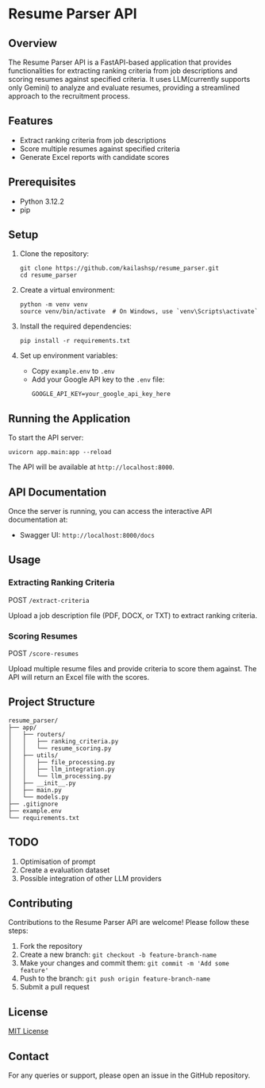 # Resume Parser API

## Overview

The Resume Parser API is a FastAPI-based application that provides functionalities for extracting ranking criteria from job descriptions and scoring resumes against specified criteria. It uses LLM(currently supports only Gemini) to analyze and evaluate resumes, providing a streamlined approach to the recruitment process.

## Features

- Extract ranking criteria from job descriptions
- Score multiple resumes against specified criteria
- Generate Excel reports with candidate scores

## Prerequisites

- Python 3.12.2
- pip

## Setup

1. Clone the repository:
   ```
   git clone https://github.com/kailashsp/resume_parser.git
   cd resume_parser
   ```

2. Create a virtual environment:
   ```
   python -m venv venv
   source venv/bin/activate  # On Windows, use `venv\Scripts\activate`
   ```

3. Install the required dependencies:
   ```
   pip install -r requirements.txt
   ```

4. Set up environment variables:
   - Copy `example.env` to `.env`
   - Add your Google API key to the `.env` file:
     ```
     GOOGLE_API_KEY=your_google_api_key_here
     ```

## Running the Application

To start the API server:

```
uvicorn app.main:app --reload
```

The API will be available at `http://localhost:8000`.

## API Documentation

Once the server is running, you can access the interactive API documentation at:

- Swagger UI: `http://localhost:8000/docs`

## Usage

### Extracting Ranking Criteria

POST `/extract-criteria`

Upload a job description file (PDF, DOCX, or TXT) to extract ranking criteria.

### Scoring Resumes

POST `/score-resumes`

Upload multiple resume files and provide criteria to score them against. The API will return an Excel file with the scores.

## Project Structure

```
resume_parser/
├── app/
│   ├── routers/
│   │   ├── ranking_criteria.py
│   │   └── resume_scoring.py
│   ├── utils/
│   │   ├── file_processing.py
│   │   ├── llm_integration.py
│   │   └── llm_processing.py
│   ├── __init__.py
│   ├── main.py
│   └── models.py
├── .gitignore
├── example.env
└── requirements.txt
```

## TODO
1. Optimisation of prompt
2. Create a evaluation dataset
3. Possible integration of other LLM providers

## Contributing

Contributions to the Resume Parser API are welcome! Please follow these steps:

1. Fork the repository
2. Create a new branch: `git checkout -b feature-branch-name`
3. Make your changes and commit them: `git commit -m 'Add some feature'`
4. Push to the branch: `git push origin feature-branch-name`
5. Submit a pull request

## License

[MIT License](LICENSE)

## Contact

For any queries or support, please open an issue in the GitHub repository.

